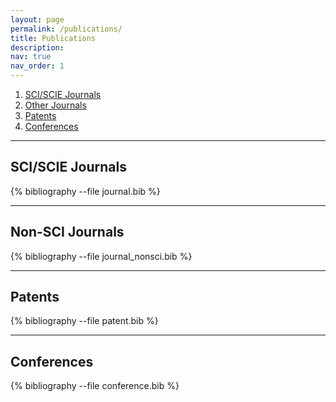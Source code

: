 ```yaml
---
layout: page
permalink: /publications/
title: Publications
description:
nav: true
nav_order: 1
---
```


<!-- _pages/publications.md -->

1. [SCI/SCIE Journals](#sci-scie-journals)
2. [Other Journals](#non-sci-journals)
3. [Patents](#patents)
4. [Conferences](#conferences)

---

## SCI/SCIE Journals

<div class="publications">
{% bibliography --file journal.bib %}
</div>

---

## Non-SCI Journals

<div class="publications">
{% bibliography --file journal_nonsci.bib %}
</div>

---

## Patents

<div class="publications">
{% bibliography --file patent.bib %}
</div>

---

## Conferences

<div class="publications">
{% bibliography --file conference.bib %}
</div>
